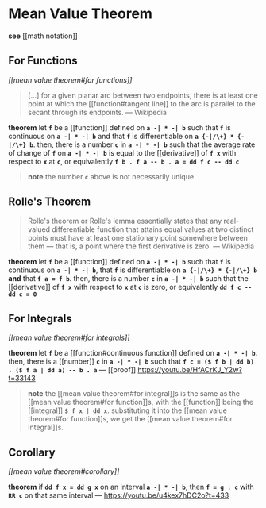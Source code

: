 # Mean Value Theorem

**see** [[math notation]]

## For Functions

_[[mean value theorem#for functions]]_

> [...] for a given planar arc between two endpoints, there is at least one point at which the [[function#tangent line]] to the arc is parallel to the secant through its endpoints. &mdash; Wikipedia

**theorem** let **`f`** be a [[function]] defined on **`a -| * -| b`** such that **`f`** is continuous on **`a -| * -| b`** and that **`f`** is differentiable on **`a {-|/\+} * {-|/\+} b`**. then, there is a number **`c`** in **`a -| * -| b`** such that the average rate of change of **`f`** on **`a -| * -| b`** is equal to the [[derivative]] of **`f x`** with respect to **`x`** at **`c`**, or equivalently **`f b . f a -- b . a = dd f c -- dd c`**

> **note** the number **`c`** above is not necessarily unique

## Rolle's Theorem

> Rolle's theorem or Rolle's lemma essentially states that any real-valued differentiable function that attains equal values at two distinct points must have at least one stationary point somewhere between them &mdash; that is, a point where the first derivative is zero. &mdash; Wikipedia

**theorem** let **`f`** be a [[function]] defined on **`a -| * -| b`** such that **`f`** is continuous on **`a -| * -| b`**, that **`f`** is differentiable on **`a {-|/\+} * {-|/\+} b`** **and** that **`f a = f b`**. then, there is a number **`c`** in **`a -| * -| b`** such that the [[derivative]] of **`f x`** with respect to **`x`** at **`c`** is zero, or equivalently **`dd f c -- dd c = 0`**

## For Integrals

_[[mean value theorem#for integrals]]_

**theorem** let **`f`** be a [[function#continuous function]] defined on **`a -| * -| b`**. then, there is a [[number]] **`c`** in **`a -| * -| b`** such that **`f c = ($ f b | dd b) . ($ f a | dd a) -- b . a`** &mdash; [[proof]] <https://youtu.be/HfACrKJ_Y2w?t=33143>

> **note** the [[mean value theorem#for integral]]s is the same as the [[mean value theorem#for function]]s, with the [[function]] being the [[integral]] **`$ f x | dd x`**. substituting it into the [[mean value theorem#for function]]s, we get the [[mean value theorem#for integral]]s.

## Corollary

_[[mean value theorem#corollary]]_

**theorem** if **`dd f x = dd g x`** on an interval **`a -| * -| b`**, then **`f = g : c`** with **`RR c`** on that same interval &mdash; <https://youtu.be/u4kex7hDC2o?t=433>
